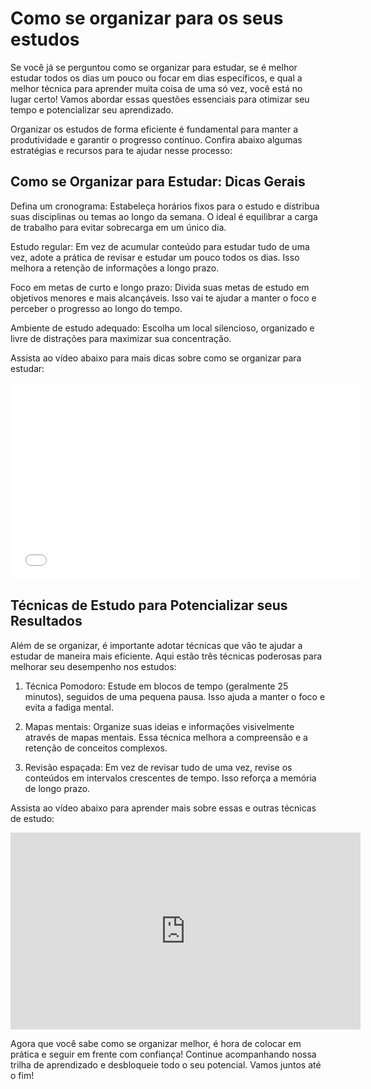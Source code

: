 # Como se organizar para os seus estudos

Se você já se perguntou como se organizar para estudar, se é melhor estudar todos os dias um pouco ou focar em dias específicos, e qual a melhor técnica para aprender muita coisa de uma só vez, você está no lugar certo! Vamos abordar essas questões essenciais para otimizar seu tempo e potencializar seu aprendizado.

Organizar os estudos de forma eficiente é fundamental para manter a produtividade e garantir o progresso contínuo. Confira abaixo algumas estratégias e recursos para te ajudar nesse processo:

## Como se Organizar para Estudar: Dicas Gerais

Defina um cronograma: Estabeleça horários fixos para o estudo e distribua suas disciplinas ou temas ao longo da semana. O ideal é equilibrar a carga de trabalho para evitar sobrecarga em um único dia.

Estudo regular: Em vez de acumular conteúdo para estudar tudo de uma vez, adote a prática de revisar e estudar um pouco todos os dias. Isso melhora a retenção de informações a longo prazo.

Foco em metas de curto e longo prazo: Divida suas metas de estudo em objetivos menores e mais alcançáveis. Isso vai te ajudar a manter o foco e perceber o progresso ao longo do tempo.

Ambiente de estudo adequado: Escolha um local silencioso, organizado e livre de distrações para maximizar sua concentração.

Assista ao vídeo abaixo para mais dicas sobre como se organizar para estudar:

<iframe width="560" height="315" src="[https://www.linkedin.com/learning/introducao-as-competencias-essenciais-para-a-carreira-de-analise-de-dados/engenheiros-de-dados]" title="Linkedin Learning video player" frameborder="0" allow="accelerometer; autoplay; clipboard-write; encrypted-media; gyroscope; picture-in-picture; web-share" referrerpolicy="strict-origin-when-cross-origin" allowfullscreen></iframe>

## Técnicas de Estudo para Potencializar seus Resultados

Além de se organizar, é importante adotar técnicas que vão te ajudar a estudar de maneira mais eficiente. Aqui estão três técnicas poderosas para melhorar seu desempenho nos estudos:

1. Técnica Pomodoro: Estude em blocos de tempo (geralmente 25 minutos), seguidos de uma pequena pausa. Isso ajuda a manter o foco e evita a fadiga mental.

2. Mapas mentais: Organize suas ideias e informações visivelmente através de mapas mentais. Essa técnica melhora a compreensão e a retenção de conceitos complexos.

3. Revisão espaçada: Em vez de revisar tudo de uma vez, revise os conteúdos em intervalos crescentes de tempo. Isso reforça a memória de longo prazo.

Assista ao vídeo abaixo para aprender mais sobre essas e outras técnicas de estudo:

<iframe width="560" height="315" src="https://www.youtube.com/embed/posTc56basM?si=VnJ4FNBl5xU5Z0Lu" title="YouTube video player" frameborder="0" allow="accelerometer; autoplay; clipboard-write; encrypted-media; gyroscope; picture-in-picture; web-share" referrerpolicy="strict-origin-when-cross-origin" allowfullscreen></iframe>

Agora que você sabe como se organizar melhor, é hora de colocar em prática e seguir em frente com confiança! Continue acompanhando nossa trilha de aprendizado e desbloqueie todo o seu potencial. Vamos juntos até o fim!
